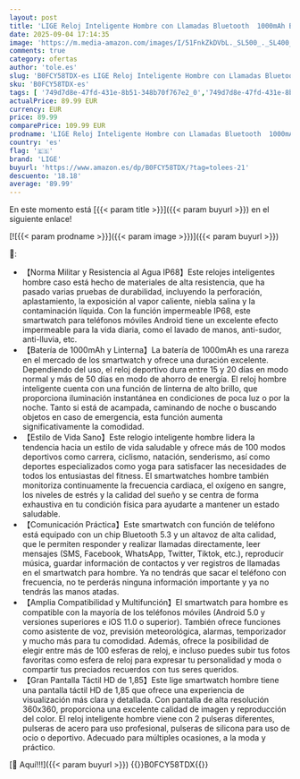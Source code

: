 ```yaml
---
layout: post
title: 'LIGE Reloj Inteligente Hombre con Llamadas Bluetooth  1000mAh Batería/LED Linterna  1.85" Grandes Smartwatch Hombre con Monitor de Sueño  IP68 Impermeable  100+ Modos Deportivos para Android iOS'
date: 2025-09-04 17:14:35
image: 'https://m.media-amazon.com/images/I/51FnkZkDVbL._SL500_._SL400_.jpg'
comments: true
category: ofertas
author: 'tole.es'
slug: 'B0FCY58TDX-es LIGE Reloj Inteligente Hombre con Llamadas Bluetooth...'
sku: 'B0FCY58TDX-es'
tags: [ '749d7d8e-47fd-431e-8b51-348b70f767e2_0','749d7d8e-47fd-431e-8b51-348b70f767e2_8101','749d7d8e-47fd-431e-8b51-348b70f767e2_9401','Arborist Merchandising Root','Electrónica','Mobile & Wearables','New Arrivals Tech','New Arrivals in Electronics','Self Service','Smartwatches','Special Features Stores','Tecnología para vestir','android','lige','🇪🇸', ]
actualPrice: 89.99 EUR
currency: EUR
price: 89.99
comparePrice: 109.99 EUR
prodname: 'LIGE Reloj Inteligente Hombre con Llamadas Bluetooth  1000mAh Batería/LED Linterna  1.85" Grandes Smartwatch Hombre con Monitor de Sueño  IP68 Impermeable  100+ Modos Deportivos para Android iOS'
country: 'es'
flag: '🇪🇸'
brand: 'LIGE'
buyurl: 'https://www.amazon.es/dp/B0FCY58TDX/?tag=tolees-21'
descuento: '18.18'
average: '89.99'
---
```


En este momento está [{{< param title >}}]({{< param buyurl >}}) en el siguiente enlace!

[![{{< param prodname >}}]({{< param image >}})]({{< param buyurl >}})

🔎:

- 【Norma Militar y Resistencia al Agua IP68】Este relojes inteligentes hombre caso está hecho de materiales de alta resistencia, que ha pasado varias pruebas de durabilidad, incluyendo la perforación, aplastamiento, la exposición al vapor caliente, niebla salina y la contaminación líquida. Con la función impermeable IP68, este smartwatch para teléfonos móviles Android tiene un excelente efecto impermeable para la vida diaria, como el lavado de manos, anti-sudor, anti-lluvia, etc.
- 【Batería de 1000mAh y Linterna】La batería de 1000mAh es una rareza en el mercado de los smartwatch y ofrece una duración excelente. Dependiendo del uso, el reloj deportivo dura entre 15 y 20 días en modo normal y más de 50 días en modo de ahorro de energía. El reloj hombre inteligente cuenta con una función de linterna de alto brillo, que proporciona iluminación instantánea en condiciones de poca luz o por la noche. Tanto si está de acampada, caminando de noche o buscando objetos en caso de emergencia, esta función aumenta significativamente la comodidad.
- 【Estilo de Vida Sano】Este relogio inteligente hombre lidera la tendencia hacia un estilo de vida saludable y ofrece más de 100 modos deportivos como carrera, ciclismo, natación, senderismo, así como deportes especializados como yoga para satisfacer las necesidades de todos los entusiastas del fitness. El smartwatches hombre también monitoriza continuamente la frecuencia cardiaca, el oxígeno en sangre, los niveles de estrés y la calidad del sueño y se centra de forma exhaustiva en tu condición física para ayudarte a mantener un estado saludable.
- 【Comunicación Práctica】Este smartwatch con función de teléfono está equipado con un chip Bluetooth 5.3 y un altavoz de alta calidad, que le permiten responder y realizar llamadas directamente, leer mensajes (SMS, Facebook, WhatsApp, Twitter, Tiktok, etc.), reproducir música, guardar información de contactos y ver registros de llamadas en el smartwatch para hombre. Ya no tendrás que sacar el teléfono con frecuencia, no te perderás ninguna información importante y ya no tendrás las manos atadas.
- 【Amplia Compatibilidad y Multifunción】El smartwatch para hombre es compatible con la mayoría de los teléfonos móviles (Android 5.0 y versiones superiores e iOS 11.0 o superior). También ofrece funciones como asistente de voz, previsión meteorológica, alarmas, temporizador y mucho más para tu comodidad. Además, ofrece la posibilidad de elegir entre más de 100 esferas de reloj, e incluso puedes subir tus fotos favoritas como esfera de reloj para expresar tu personalidad y moda o compartir tus preciados recuerdos con tus seres queridos.
- 【Gran Pantalla Táctil HD de 1,85】Este lige smartwatch hombre tiene una pantalla táctil HD de 1,85 que ofrece una experiencia de visualización más clara y detallada. Con pantalla de alta resolución 360x360, proporciona una excelente calidad de imagen y reproducción del color. El reloj inteligente hombre viene con 2 pulseras diferentes, pulseras de acero para uso profesional, pulseras de silicona para uso de ocio o deportivo. Adecuado para múltiples ocasiones, a la moda y práctico.

[🛒 Aquí!!!]({{< param buyurl >}})
{{<world>}}B0FCY58TDX{{</world>}}
